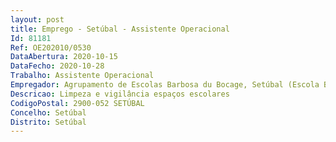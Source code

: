 ```yaml
--- 
layout: post
title: Emprego - Setúbal - Assistente Operacional
Id: 81181
Ref: OE202010/0530
DataAbertura: 2020-10-15
DataFecho: 2020-10-28
Trabalho: Assistente Operacional
Empregador: Agrupamento de Escolas Barbosa du Bocage, Setúbal (Escola Básica Barbosa du Bocage, Setúbal - Sede)
Descricao: Limpeza e vigilância espaços escolares
CodigoPostal: 2900-052 SETÚBAL
Concelho: Setúbal
Distrito: Setúbal
--- 
```

